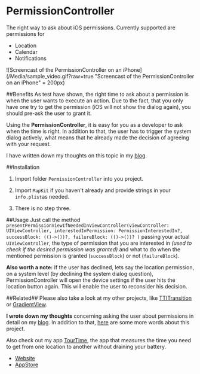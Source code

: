 # PermissionController
The right way to ask about iOS permissions.
Currently supported are permissions for
 
* Location
* Calendar
* Notifications


![Screencast of the PermissionController on an iPhone](/Media/sample_video.gif?raw=true "Screencast of the PermissionController on an iPhone"  = 200px) 

##Benefits
As test have shown, the right time to ask about a permission is when the user wants to execute an action.
Due to the fact, that you only have one try to get the permission (iOS will not show the dialog again), you should pre-ask the user to grant it.

Using the **PermissionController**, it is easy for you as a developer to ask when the time is right. 
In addition to that, the user has to trigger the system dialog actively, what means that he already made the decision of agreeing with your request.

I have written down my thoughts on this topic in my [blog](https://anerma.de/blog).



##Installation
1. Import folder ```PermissionController``` into you project.

2. Import ```MapKit``` if you haven't already and provide strings in your ```info.plist```as needed.

3. There is no step three.


##Usage
Just call the method ```presentPermissionViewIfNeededInViewController(viewController: UIViewController, interestedInPermission: PermissionInterestedIn?, successBlock: (()->())?, failureBlock: (()->())? )``` passing your actual ```UIViewController```, the type of permission that you are interested in *(used to check if the desired permission was granted)* and what to do when the mentioned permission is granted (```successBlock```) or not (```failureBlock```).

**Also worth a note:**
If the user has declined, lets say the location permission, on a system level (by declining the system dialog question), PermissionController will open the device settings if the user hits the location button again.
This will enable the user to reconsider his decision.

##Related##
Please also take a look at my other projects, like [TTITransition](https://github.com/Tantalum73/TTITransition) or [GradientView](https://github.com/Tantalum73/GradientView).

**I wrote down my thoughts** concerning asking the user about permissions in detail on my [blog](https://anerma.de/blog/asking-about-permissions).
In addition to that, [here](https://anerma.de/blog/open-source-project-permissioncontroller) are some more words about this project.


Also check out my app [TourTime](https://anerma.de/TourTime/), the app that measures the time you need to get from one location to another without draining your battery.

- [Website](https://anerma.de/TourTime/)
- [AppStore](https://itunes.apple.com/app/id848979893)


